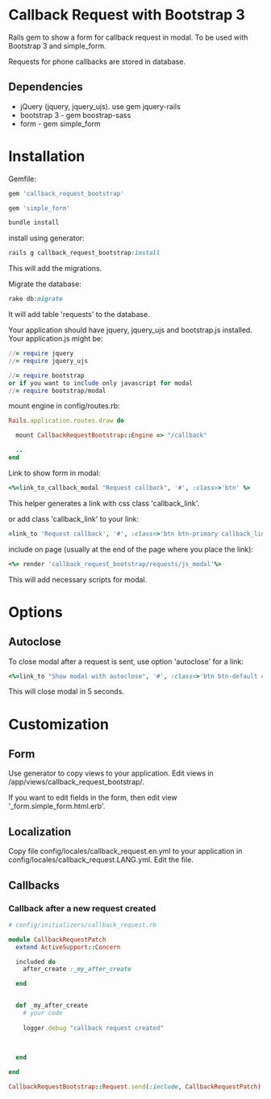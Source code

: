 Callback Request with Bootstrap 3
=================================

Rails gem to show a form for callback request in modal.
To be used with Bootstrap 3 and simple_form.


Requests for phone callbacks are stored in database.


## Dependencies

* jQuery (jquery, jquery_ujs). use gem jquery-rails
* bootstrap 3 - gem boostrap-sass
* form - gem simple_form


# Installation

Gemfile:
```ruby
gem 'callback_request_bootstrap'

gem 'simple_form'
```

```ruby
bundle install
```

install using generator:
```ruby
rails g callback_request_bootstrap:install
```
This will add the migrations.

Migrate the database:
```ruby
rake db:migrate
```
It will add table 'requests' to the database.


Your application should have jquery, jquery_ujs and bootstrap.js installed.
Your application.js might be:
```ruby
//= require jquery
//= require jquery_ujs

//= require bootstrap
or if you want to include only javascript for modal
//= require bootstrap/modal

```

mount engine in config/routes.rb:
```ruby
Rails.application.routes.draw do

  mount CallbackRequestBootstrap::Engine => "/callback"

  ..
end

```

Link to show form in modal:
```ruby
<%=link_to_callback_modal "Request callback", '#', :class=>'btn' %>

```
This helper generates a link with css class 'callback_link'.

or add class 'callback_link' to your link:
```ruby
=link_to 'Request callback', '#', :class=>'btn btn-primary callback_link'
```

include on page (usually at the end of the page where you place the link):
```ruby
<%= render 'callback_request_bootstrap/requests/js_modal'%>
```
This will add necessary scripts for modal.


# Options

## Autoclose
To close modal after a request is sent, use option 'autoclose' for a link:
```ruby
<%=link_to "Show modal with autoclose", '#', :class=>'btn btn-default callback_link', :data=>{'autoclose'=>5} %>
```
This will close modal in 5 seconds.



# Customization

## Form

Use generator to copy views to your application.
Edit views in /app/views/callback_request_bootstrap/.

If you want to edit fields in the form, then edit view '_form.simple_form.html.erb'.


## Localization

 Copy file config/locales/callback_request.en.yml to your application in config/locales/callback_request.LANG.yml.
 Edit the file.


## Callbacks

### Callback after a new request created


```ruby
# config/initializers/callback_request.rb

module CallbackRequestPatch
  extend ActiveSupport::Concern

  included do
    after_create :_my_after_create

  end


  def _my_after_create
    # your code
    
    logger.debug "callback request created"
    
    

  end

end

CallbackRequestBootstrap::Request.send(:include, CallbackRequestPatch)

```